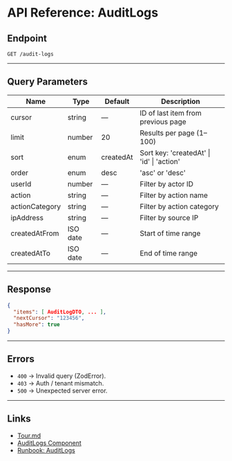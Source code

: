 # API Reference: AuditLogs

## Endpoint
`GET /audit-logs`

---

## Query Parameters
| Name        | Type     | Default | Description |
|-------------|----------|---------|-------------|
| cursor      | string   | —       | ID of last item from previous page |
| limit       | number   | 20      | Results per page (1–100) |
| sort        | enum     | createdAt | Sort key: 'createdAt' \| 'id' \| 'action' |
| order       | enum     | desc    | 'asc' or 'desc' |
| userId      | number   | —       | Filter by actor ID |
| action      | string   | —       | Filter by action name |
| actionCategory | string | —      | Filter by action category |
| ipAddress   | string   | —       | Filter by source IP |
| createdAtFrom | ISO date | —     | Start of time range |
| createdAtTo | ISO date | —       | End of time range |

---

## Response
```json
{
  "items": [ AuditLogDTO, ... ],
  "nextCursor": "123456",
  "hasMore": true
}
```

---

## Errors
- `400` → Invalid query (ZodError).
- `403` → Auth / tenant mismatch.
- `500` → Unexpected server error.

---

## Links
- [Tour.md](../Tour.md)
- [AuditLogs Component](../components/AuditLogs.md)
- [Runbook: AuditLogs](../)